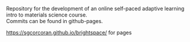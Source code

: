 Repository for the development of an online self-paced adaptive learning intro to materials science course.  
Commits can be found in github-pages.

https://sgcorcoran.github.io/brightspace/  for pages